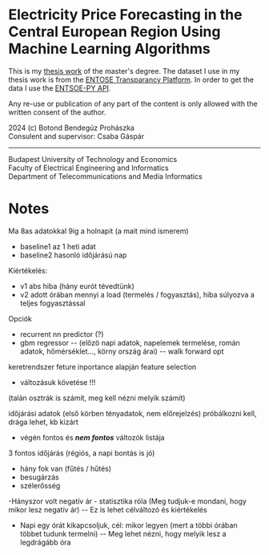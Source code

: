 # Electricity Price Forecasting in the Central European Region Using Machine Learning Algorithms


This is my [thesis work](https://diplomaterv.vik.bme.hu/hu/Theses/Villamosenergiaar-elorejelzese-a-kozep) of the master's degree. The dataset I use in my thesis work is from the [ENTOSE Transparancy Platform](https://transparency.entsoe.eu/content/static_content/Static%20content/web%20api/Guide.html). In order to get the data I use the [ENTSOE-PY API](https://github.com/EnergieID/entsoe-py).


Any re-use or publication of any part of the content is only allowed with the written consent of the author.

2024 (c) Botond Bendegúz Prohászka<br/>
Consulent and supervisor: Csaba Gáspár

---
Budapest University of Technology and Economics <br>
Faculty of Electrical Engineering and Informatics <br>
Department of Telecommunications and Media Informatics



# Notes

Ma 8as adatokkal 9ig a holnapit (a mait mind ismerem)
- baseline1 az 1 heti adat
- baseline2 hasonló időjárású nap

Kiértékelés:
- v1 abs hiba (hány eurót tévedtünk)
- v2 adott órában mennyi a load (termelés / fogyasztás), hiba súlyozva a teljes fogyasztással

Opciók
- recurrent nn predictor (?)
- gbm regressor
-- (előzö napi adatok, napelemek termelése, román adatok, hőmérséklet..., körny ország árai)
-- walk forward opt

keretrendszer
feture inportance alapján feature selection 
- változásuk követése !!!

(talán osztrák is számít, meg kell nézni melyik számít)

időjárási adatok (első körben tényadatok, nem előrejelzés) próbálkozni kell, drága lehet, kb kizárt 

- végén fontos és ***nem fontos*** változók listája

3 fontos időjárás (régiós, a napi bontás is jó)
- hány fok van (fűtés / hűtés)
- besugárzás
- szélerősség


-Hányszor volt negatív ár - statisztika róla (Meg tudjuk-e mondani, hogy mikor lesz negatív ár)
-- Ez is lehet célváltozó és kiértékelés

- Napi egy órát kikapcsoljuk, cél: mikor legyen (mert a többi órában többet tudunk termelni)
-- Meg lehet nézni, hogy melyik lesz a legdrágább óra

